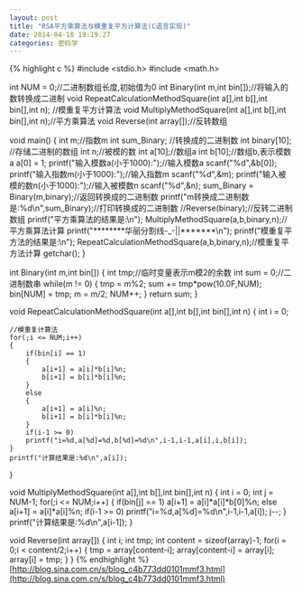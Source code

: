 ```yaml
---
layout: post
title: "RSA平方乘算法与模重复平方计算法(C语言实现)"
date: 2014-04-18 19:19:27
categories: 密码学
---
```

{% highlight c %}
#include <stdio.h>
#include <math.h>

int NUM = 0;//二进制数组长度,初始值为0
int Binary(int m,int bin[]);//将输入的数转换成二进制
void RepeatCalculationMethodSquare(int a[],int b[],int bin[],int n); //模重复平方计算法
void MultiplyMethodSquare(int a[],int b[],int bin[],int n);//平方乘算法
void Reverse(int array[]);//反转数组

void main()
{
	int m;//指数m
 	int sum_Binary; //转换成的二进制数
 	int binary[10]; //存储二进制的数组
	int n;//被模的数
 	int a[10];//数组a
 	int b[10];//数组b,表示模数a
 	a[0] = 1;
 	printf("输入模数a(小于1000):");//输入模数a
 	scanf("%d",&b[0]);
 	printf("输入指数m(小于1000):");//输入指数m
 	scanf("%d",&m);
 	printf("输入被模的数n(小于1000):");//输入被模数n
 	scanf("%d",&n);
 	sum_Binary = Binary(m,binary);//返回转换成的二进制数
 	printf("m转换成二进制数是:%d\n",sum_Binary);//打印转换成的二进制数
 	//Reverse(binary);//反转二进制数组
 	printf("平方乘算法的结果是:\n");
 	MultiplyMethodSquare(a,b,binary,n);//平方乘算法计算
 	printf("********华丽分割线-_-||*******\n");
 	printf("模重复平方法的结果是:\n");
 	RepeatCalculationMethodSquare(a,b,binary,n);//模重复平方法计算
 	getchar();
}

int Binary(int m,int bin[])
{
 	int tmp;//临时变量表示m模2的余数
 	int sum = 0;//二进制数串
 	while(m != 0)
 	{
  		tmp = m%2;
  		sum += tmp*pow(10.0F,NUM);
  		bin[NUM] = tmp;
  		m = m/2;
  		NUM++; 
 	}
 	return sum;
}

void RepeatCalculationMethodSquare(int a[],int b[],int bin[],int n)
{
 	int i = 0;

 	//模重复计算法
 	for(;i <= NUM;i++)
 	{
  		if(bin[i] == 1)
  		{
   			a[i+1] = a[i]*b[i]%n;
   			b[i+1] = b[i]*b[i]%n;
  		}
  		else
  		{
   			a[i+1] = a[i]%n;
   			b[i+1] = b[i]*b[i]%n;
  		}
  		if(i-1 >= 0)
   		printf("i=%d,a[%d]=%d,b[%d]=%d\n",i-1,i-1,a[i],i,b[i]);
 	}
 	printf("计算结果是:%d\n",a[i]);
}

void MultiplyMethodSquare(int a[],int b[],int bin[],int n)
{
 	int i = 0;
 	int j = NUM-1;
 	for(;i <= NUM;i++)
 	{
  		if(bin[j] == 1)
   			a[i+1] = a[i]*a[i]*b[0]%n;
  		else
   			a[i+1] = a[i]*a[i]%n;
  		if(i-1 >= 0)
   			printf("i=%d,a[%d]=%d\n",i-1,i-1,a[i]);
  		j--;
 	}
 	printf("计算结果是:%d\n",a[i-1]);
}
 
void Reverse(int array[])
{
 	int i;
 	int tmp;
 	int content = sizeof(array)-1;
 	for(i = 0;i < content/2;i++)
 	{
  		tmp = array[content-i];
  		array[content-i] = array[i];
  		array[i] = tmp;
 	}
}
{% endhighlight %}
[http://blog.sina.com.cn/s/blog_c4b773dd0101mmf3.html](http://blog.sina.com.cn/s/blog_c4b773dd0101mmf3.html)